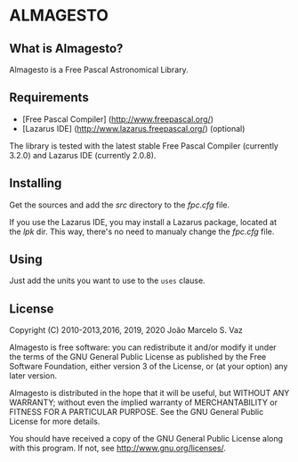 # ALMAGESTO

## What is Almagesto?

Almagesto is a Free Pascal Astronomical Library.

## Requirements

- [Free Pascal Compiler] (http://www.freepascal.org/)
- [Lazarus IDE] (http://www.lazarus.freepascal.org/) (optional)

The library is tested with the latest stable Free Pascal Compiler (currently 3.2.0) and Lazarus IDE (currently 2.0.8).

## Installing

Get the sources and add the _src_ directory to the _fpc.cfg_ file.

If you use the Lazarus IDE, you may install a Lazarus package, located at the _lpk_ dir. This way, there's no need to manualy change the _fpc.cfg_ file.

## Using

Just add the units you want to use to the `uses` clause.

## License

Copyright (C) 2010-2013,2016, 2019, 2020 João Marcelo S. Vaz

Almagesto is free software: you can redistribute it and/or modify it under the terms of the GNU General Public License as published by the Free Software Foundation, either version 3 of the License, or (at your option) any later version.

Almagesto is distributed in the hope that it will be useful, but WITHOUT ANY WARRANTY; without even the implied warranty of MERCHANTABILITY or FITNESS FOR A PARTICULAR PURPOSE. See the GNU General Public License for more details.

You should have received a copy of the GNU General Public License along with this program.  If not, see [<http://www.gnu.org/licenses/>](http://www.gnu.org/licenses/).


